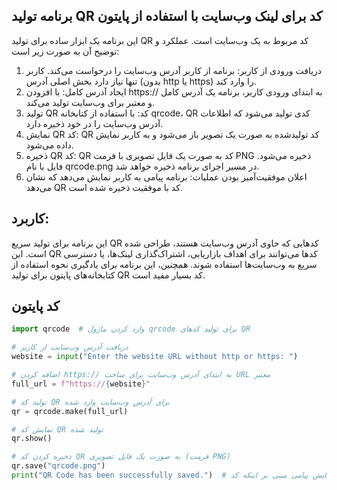 ## برنامه تولید QR کد برای لینک وب‌سایت با استفاده از پایتون
این برنامه یک ابزار ساده برای تولید QR کد مربوط به یک وب‌سایت است. عملکرد و توضیح آن به صورت زیر است:
1. دریافت ورودی از کاربر: برنامه از کاربر آدرس وب‌سایت را درخواست می‌کند. کاربر تنها نیاز دارد بخش اصلی آدرس (بدون http یا https) را وارد کند.
2. ایجاد آدرس کامل: با افزودن https:// به ابتدای ورودی کاربر، برنامه یک آدرس کامل و معتبر برای وب‌سایت تولید می‌کند.
3. تولید QR کد: با استفاده از کتابخانه qrcode، QR کدی تولید می‌شود که اطلاعات آدرس وب‌سایت را در خود ذخیره دارد.
4. نمایش QR کد: QR کد تولیدشده به صورت یک تصویر باز می‌شود و به کاربر نمایش داده می‌شود.
5. ذخیره QR کد: QR کد به صورت یک فایل تصویری با فرمت PNG ذخیره می‌شود. فایل با نام qrcode.png در مسیر اجرای برنامه ذخیره خواهد شد.
6. اعلان موفقیت‌آمیز بودن عملیات: برنامه پیامی به کاربر نمایش می‌دهد که نشان می‌دهد QR کد با موفقیت ذخیره شده است.

## کاربرد:
این برنامه برای تولید سریع QR کدهایی که حاوی آدرس وب‌سایت هستند، طراحی شده است. این QR کدها می‌توانند برای اهداف بازاریابی، اشتراک‌گذاری لینک‌ها، یا دسترسی سریع به وب‌سایت‌ها استفاده شوند. همچنین، این برنامه برای یادگیری نحوه استفاده از کتابخانه‌های پایتون برای تولید QR کد بسیار مفید است.

## کد پایتون
```python
import qrcode  # وارد کردن ماژول qrcode برای تولید کدهای QR

# دریافت آدرس وب‌سایت از کاربر
website = input("Enter the website URL without http or https: ")

# اضافه کردن https:// به ابتدای آدرس وب‌سایت برای ساخت URL معتبر
full_url = f"https://{website}"

# تولید کد QR برای آدرس وب‌سایت وارد شده
qr = qrcode.make(full_url)

# نمایش کد QR تولید شده
qr.show()

# ذخیره کردن کد QR به صورت یک فایل تصویری (فرمت PNG)
qr.save("qrcode.png")
print("QR Code has been successfully saved.")  # نمایش پیامی مبنی بر اینکه کد QR با موفقیت ذخیره شده است

```
